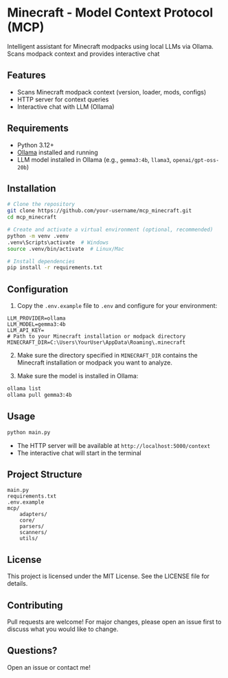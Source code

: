 # Minecraft - Model Context Protocol (MCP)
Intelligent assistant for Minecraft modpacks using local LLMs via Ollama. Scans modpack context and provides interactive chat

## Features
- Scans Minecraft modpack context (version, loader, mods, configs)
- HTTP server for context queries
- Interactive chat with LLM (Ollama)

## Requirements
- Python 3.12+
- [Ollama](https://ollama.com/) installed and running
- LLM model installed in Ollama (e.g., `gemma3:4b`, `llama3`, `openai/gpt-oss-20b`)

## Installation
```sh
# Clone the repository
git clone https://github.com/your-username/mcp_minecraft.git
cd mcp_minecraft

# Create and activate a virtual environment (optional, recommended)
python -m venv .venv
.venv\Scripts\activate  # Windows
source .venv/bin/activate  # Linux/Mac

# Install dependencies
pip install -r requirements.txt
```

## Configuration
1. Copy the `.env.example` file to `.env` and configure for your environment:
```env
LLM_PROVIDER=ollama
LLM_MODEL=gemma3:4b
LLM_API_KEY=
# Path to your Minecraft installation or modpack directory
MINECRAFT_DIR=C:\Users\YourUser\AppData\Roaming\.minecraft
```

2. Make sure the directory specified in `MINECRAFT_DIR` contains the Minecraft installation or modpack you want to analyze.

3. Make sure the model is installed in Ollama:
```sh
ollama list
ollama pull gemma3:4b
```

## Usage
```sh
python main.py
```
- The HTTP server will be available at `http://localhost:5000/context`
- The interactive chat will start in the terminal

## Project Structure
```
main.py
requirements.txt
.env.example
mcp/
    adapters/
    core/
    parsers/
    scanners/
    utils/
```

## License
This project is licensed under the MIT License. See the LICENSE file for details.

## Contributing
Pull requests are welcome! For major changes, please open an issue first to discuss what you would like to change.

## Questions?
Open an issue or contact me!

